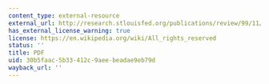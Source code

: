 ```yaml
---
content_type: external-resource
external_url: http://research.stlouisfed.org/publications/review/99/11/9911cn.pdf
has_external_license_warning: true
license: https://en.wikipedia.org/wiki/All_rights_reserved
status: ''
title: PDF
uid: 30b5faac-5b33-412c-9aee-beadae9eb79d
wayback_url: ''
---
```

